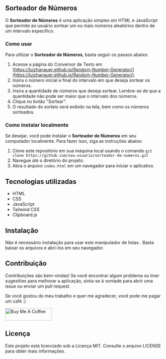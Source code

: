 Sorteador de Números
--------------------

O **Sorteador de Números** é uma aplicação simples em HTML e JavaScript que permite ao usuário sortear um ou mais números aleatórios dentro de um intervalo específico. 

### Como usar

Para utilizar o **Sorteador de Números**, basta seguir os passos abaixo:

1.  Acesse a página do Conversor de Texto em [https://luizhanauer.github.io/Random-Number-Generator/](https://luizhanauer.github.io/Random-Number-Generator/).
2.  Insira o número inicial e final do intervalo em que deseja sortear os números.
3.  Insira a quantidade de números que deseja sortear. Lembre-se de que a quantidade não pode ser maior que o intervalo dos números.
4.  Clique no botão "Sortear".
5.  O resultado do sorteio será exibido na tela, bem como os números sorteados.

### Como instalar localmente

Se desejar, você pode instalar o **Sorteador de Números** em seu computador localmente. Para fazer isso, siga as instruções abaixo:

1.  Clone este repositório em sua máquina local usando o comando 
```git clone https://github.com/seu-usuario/sorteador-de-numeros.git```
3.  Navegue até o diretório do projeto.
4.  Abra o arquivo `index.html` em um navegador para iniciar o aplicativo.

Tecnologias utilizadas
----------------------

*   HTML
*   CSS
*   JavaScript
*   Tailwind CSS
*   Clipboard.js

Instalação
----------

Não é necessário instalação para usar este manipulador de listas . Basta baixar os arquivos e abri-los em seu navegador.

Contribuição
------------

Contribuições são bem-vindas! Se você encontrar algum problema ou tiver sugestões para melhorar a aplicação, sinta-se à vontade para abrir uma issue ou enviar um pull request.

Se você gostou do meu trabalho e quer me agradecer, você pode me pagar um café :)

<a href="https://www.paypal.com/donate/?hosted_button_id=SFR785YEYHC4E" target="_blank"><img src="https://cdn.buymeacoffee.com/buttons/v2/default-yellow.png" alt="Buy Me A Coffee" style="height: 40px !important;width: 150px !important;" ></a>


Licença
-------

Este projeto está licenciado sob a Licença MIT. Consulte o arquivo LICENSE para obter mais informações.
